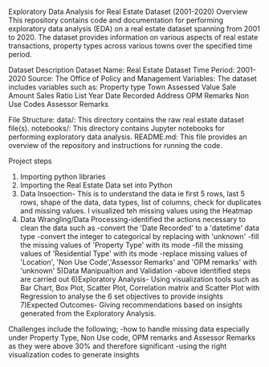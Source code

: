 Exploratory Data Analysis for Real Estate Dataset (2001-2020) Overview This repository contains code and documentation for performing exploratory data analysis (EDA) on a real estate dataset spanning from 2001 to 2020. The dataset provides information on various aspects of real estate transactions, property types across various towns over the specified time period.

Dataset Description Dataset Name: Real Estate Dataset Time Period: 2001-2020 Source: The Office of Policy and Management Variables: The dataset includes variables such as: Property type Town Assessed Value Sale Amount Sales Ratio List Year Date Recorded Address OPM Remarks Non Use Codes Assessor Remarks

File Structure: data/: This directory contains the raw real estate dataset file(s). notebooks/: This directory contains Jupyter notebooks for performing exploratory data analysis. README.md: This file provides an overview of the repository and instructions for running the code.

Project steps
1) Importing python libraries
2) Importing the Real Estate Data set into Python
3) Data Insoection- This is to understand the data ie first 5 rows, last 5 rows, shape of the data, data types, list of columns, check for duplicates and missing values. I visualized teh missing values using the Heatmap
4) Data Wrangling/Data Processing-identified the actions necessary to clean the data such as 
   -convert the 'Date Recorded' to a 'datetime' data type
   -convert the integer to categorical by replacing with 'unknown'
    -fill the missing values of 'Property Type' with its mode
   -fill the missing values of 'Residential Type' with its mode
    -replace missing values of 'Location', 'Non Use Code','Assessor Remarks' and 'OPM remarks' with 'unknown'
5)Data Manipualtion and Validation -above identified steps are carried out
6)Exploratory Analysis- Using visualization tools such as Bar Chart, Box Plot, Scatter Plot, Correlation matrix and Scatter Plot with Regression to analyse the 6 set objectives to provide insights
7)Expected Outcomes- Giving recommendations based on insights generated from the Exploratory Analysis.

Challenges include the following;
-how to handle missing data especially under Property Type, Non Use code, OPM remarks and Assessor Remarks as they were above 30% and therefore significant
-using the right visualization codes to generate insights
